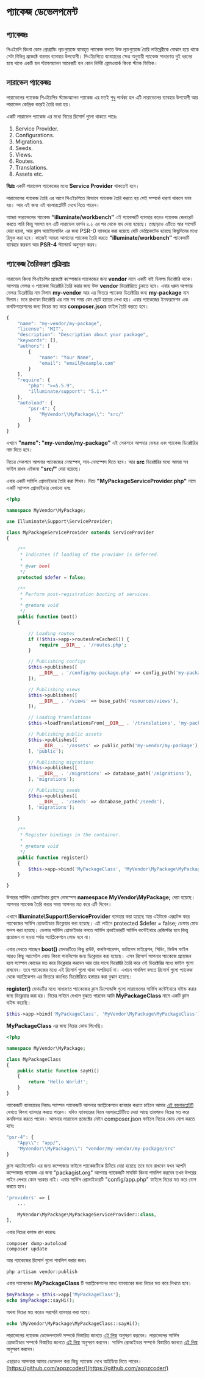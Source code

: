 # প্যাকেজ ডেভেলপমেন্ট

## প্যাকেজঃ

পিএইচপি কিংবা কোন প্রোগ্রামিং ল্যাংগুয়েজে ব্যাবহৃত প্যাকেজ বলতে উক্ত ল্যাংগুয়েজে তৈরি লাইব্রেরীকে বোঝান হয়ে থাকে সেটা বিভিন্ন প্রজেক্টে বারবার ব্যাবহার উপযোগী। পিএইচপিতে ব্যাবহারের ক্ষেত্র অনুযায়ী প্যাকেজ সাধারণত দুই ধরনের হয়ে থাকে একটি হল স্ট্যান্ডঅ্যালন আরেকটি হল কোন নির্দিষ্ট ফ্রেমওয়ার্ক কিংবা স্ট্যাক ভিত্তিক।

## লারাভেল প্যাকেজঃ

লারাভেলের প্যাকেজ পিএইচপির স্ট্যান্ডঅ্যালন প্যাকেজ এর মতই শুধু পার্থক্য হল এটি লারাভেলের ব্যাবহার উপযোগী আর লারাভেল কেন্দ্রিক করেই তৈরি করা হয়।

একটি লারাভেল প্যাকেজ এর মধ্যে নিচের রিসোর্স গুলো থাকতে পারেঃ

1. Service Provider.
2. Configurations.
3. Migrations.
4. Seeds.
5. Views.
6. Routes.
7. Translations.
8. Assets etc.

**বিঃদ্রঃ** একটি লারাভেল প্যাকেজের মধ্যে **Service Provider** থাকতেই হবে।

লারাভেলের প্যাকেজ তৈরি এর আগে পিএইচপিতে কিভাবে প্যাকেজ তৈরি করতে হয় সেই সম্পর্কে ধারণা থাকলে ভাল হয়। আর এই জন্য এই বয়লারপ্লেটটি দেখে নিতে পারেন।

আমরা লারাভেলের প্যাকেজ **“illuminate/workbench”** এই প্যাকেজটি ব্যাবহার করেও প্যাকেজ জেনারেট করতে পারি কিন্তু সমস্যা হল এটি লারাভেল ভার্সন ৪.২ এর পর থেকে বাদ দেয়া হয়েছে। তাছাড়াও এটিতে আর সাপোর্ট দেয়া হয়না, আর ক্লাস অ্যাটোলোডিং এর জন্য PSR-0 ব্যাবহার করা হয়েছে যেটি ডেপ্রিকেটেড হয়েছে কিছুদিনের মধ্যে রিমুভ করা হবে। কাজেই আমরা আমাদের প্যাকেজ তৈরি করতে **“illuminate/workbench”** প্যাকেজটি ব্যাবহার করবনা আর **PSR-4** স্ট্যান্ডার্ড অনুসরণ করব।

## প্যাকেজ তৈরিকরণ প্রক্রিয়াঃ

লারাভেল কিংবা পিএইচপির প্রজেক্টে কম্পোজার প্যাকেজের জন্য **vendor** নামে একটি বাই ডিফল্ড ডিরেক্টরি থাকে। আপনার ভেন্ডর ও প্যাকেজ ডিরেক্টরি তৈরি করার জন্য উক্ত **vendor** ডিরেক্টরিতে ঢুকতে হবে। এবার ধরুন আপনার ভেন্ডর ডিরেক্টরির নাম দিলাম **my-vendor** আর এর ভিতরে প্যাকেজ ডিরেক্টরির জন্য **my-package** নাম দিলাম। মনে রাখবেন ডিরেক্টরি এর নাম সব সময় যেন ছোট হাতের লেখা হয়। এবার প্যাকেজের ইনফরমেশন এবং কনফিগারেশনের জন্য নিচের মত করে **composer.json** ফাইল তৈরি করতে হবে।

```javascript
{
    "name": "my-vendor/my-package",
    "license": "MIT",
    "description": "Description about your package",
    "keywords": [],
    "authors": [
        {
            "name": "Your Name",
            "email": "email@example.com"
        }
    ],
    "require": {
        "php": ">=5.5.9",
        "illuminate/support": "5.1.*"
    },
    "autoload": {
        "psr-4": {
            "MyVendor\\MyPackage\\": "src/"
        }
    }
}
```

এখানে **"name": "my-vendor/my-package"** এই সেকশনে আপনার ভেন্ডর এবং প্যাকেজ ডিরেক্টরির নাম দিতে হবে।

নিচের সেকশনে আপনার প্যাকেজের নেমস্পেস, সাব-নেমস্পেস দিতে হবে। আর **src** ডিরেক্টরির মধ্যে আমরা সব ফাইল রাখব এইজন্য **"src/"** দেয়া হয়েছে।

এবার একটি সার্ভিস প্রোভাইডার তৈরি করা শিখব। নিচে **"MyPackageServiceProvider.php"** নামে একটি স্যাম্পল প্রোভাইডার দেখানো হলঃ

```php
<?php

namespace MyVendor\MyPackage;

use Illuminate\Support\ServiceProvider;

class MyPackageServiceProvider extends ServiceProvider
{

    /**
     * Indicates if loading of the provider is deferred.
     *
     * @var bool
     */
    protected $defer = false;

    /**
     * Perform post-registration booting of services.
     *
     * @return void
     */
    public function boot()
    {

        // Loading routes
        if (!$this->app->routesAreCached()) {
            require __DIR__ . '/routes.php';
        }

        // Publishing configs
        $this->publishes([
            __DIR__ . '/config/my-package.php' => config_path('my-package.php'),
        ]);

        // Publishing views
        $this->publishes([
            __DIR__ . '/views' => base_path('resources/views'),
        ]);

        // Loading translations
        $this->loadTranslationsFrom(__DIR__ . '/translations', 'my-package');

        // Publishing public assets
        $this->publishes([
            __DIR__ . '/assets' => public_path('my-vendor/my-package'),
        ], 'public');

        // Publishing migrations
        $this->publishes([
            __DIR__ . '/migrations' => database_path('/migrations'),
        ], 'migrations');

        // Publishing seeds
        $this->publishes([
            __DIR__ . '/seeds' => database_path('/seeds'),
        ], 'migrations');

    }

    /**
     * Register bindings in the container.
     *
     * @return void
     */
    public function register()
    {
        $this->app->bind('MyPackageClass', 'MyVendor\MyPackage\MyPackageClass');
    }

}
```

উপরের সার্ভিস প্রোভাইডার ক্লাসে নেমস্পেস **namespace MyVendor\MyPackage;** দেয়া হয়েছে। আপনার প্যাকেজ তৈরি করার সময় আপনার মত করে এটি দিবেন।

এখানে **Illuminate\Support\ServiceProvider** ব্যাবহার করা হয়েছে আর এইটাকে এক্সটেন্ড করে প্যাকেজের সার্ভিস প্রোভাইডার ডিক্লেয়ার করা হয়েছে। এই লাইনে protected $defer = false; ডেফার মোড ফলস করা হয়েছে। ডেফার সার্ভিস প্রোভাইডার বলতে সার্ভিস প্রভাইডারটি সার্ভিস কন্টেইনারে রেজিস্টার হবে কিন্তু প্রয়োজন না হওয়া পর্যন্ত অ্যাপ্লিকেশনে লোড হবে না।

এবার দেখতে পাচ্ছেন **boot\(\)** মেথডটিতে কিছু রাউট, কনফিগারেশন, ডাটাবেস মাইগ্রেশন, সিডিং, ভিউস ফাইল আরও কিছু অ্যাসেটস লোড কিংবা পাবলিশের জন্য ডিক্লেয়ার করা হয়েছে। এসব রিসোর্স আপনার প্যাকেজে প্রয়োজন হলে স্যাম্পল কোডের মত করে ডিক্লেয়ার করবেন আর তার সাথে ডিরেক্টরি তৈরি করে ওই ডিরেক্টরির মধ্যে ফাইল গুলো রাখবেন। তবে প্যাকেজের মধ্যে এই রিসোর্স গুলো থাকা অপরিহার্য না। এখানে পাবলিশ বলতে রিসোর্স গুলো প্যাকেজ থেকে অ্যাপ্লিকেশন এর ভিতরে কাংখিত ডিরেক্টরিতে হস্তান্তর করা বুঝান হয়েছে।

**register\(\)** মেথডটির মধ্যে সাধারণত প্যাকেজের ক্লাস ডিপেন্ডেন্সি গুলো লারাভেলের সার্ভিস কন্টেইনারে বাইন্ড করার জন্য ডিক্লেয়ার করা হয়। নিচের লাইনে দেখলে বুঝতে পারবেন আমি **MyPackageClass** নামে একটি ক্লাস বাইন্ড করেছি।

```php
$this->app->bind('MyPackageClass', 'MyVendor\MyPackage\MyPackageClass');
```

**MyPackageClass** এর জন্য নিচের কোড লিখেছি।

```php
<?php

namespace MyVendor\MyPackage;

class MyPackageClass
{
    public static function sayHi()
    {
        return 'Hello World!';
    }
}
```

প্যাকেজটি ব্যাবহারের নিয়মঃ স্যাম্পল প্যাকেজটি আপনার অ্যাপ্লিকেশনে ব্যাবহার করতে চাইলে আমার [এই বয়লারপ্লেটটি](https://github.com/sohelamin/laravel-package-boilerplate) দেখতে কিংবা ব্যাবহার করতে পারেন। যদিও ব্যাবহারের নিয়ম বয়লারপ্লেটটিতে দেয়া আছে তারপরও নিচের মত করে কনফিগার করতে পারেন। আপনার লারাভেল প্রজেক্টের মেইন composer.json ফাইলে নিচের কোড যোগ করতে হবেঃ

```javascript
"psr-4": {
    "App\\": "app/",
    "MyVendor\\MyPackage\\": "vendor/my-vendor/my-package/src"
}
```

ক্লাস অ্যাটোলোডিং এর জন্য কম্পোজার ফাইলে প্যাকেজটিকে চিনিয়ে দেয়া হয়েছে তবে মনে রাখবেন যখন আপনি কম্পোজার প্যাকেজ এর জন্য "packagist.org" আপনার প্যাকেজটি সাবমিট কিংবা পাবলিশ করবেন তখন উপরের লাইন লেখার কোন দরকার নাই। এবার সার্ভিস প্রোভাইডারটি "config/app.php" ফাইলে নিচের মত করে যোগ করতে হবে।

```php
'providers' => [
    ...

    MyVendor\MyPackage\MyPackageServiceProvider::class,
],
```

এবার নিচের কমান্ড রান করেনঃ

```text
composer dump-autoload
composer update
```

আর প্যাকেজের রিসোর্স গুলো পাবলিশ করার জন্যঃ

```text
php artisan vendor:publish
```

এবার প্যাকেজের **MyPackageClass** টি অ্যাপ্লিকেশনের মধ্যে ব্যাবহারের জন্য নিচের মত করে লিখতে হবে।

```php
$myPackage = $this->app['MyPackageClass'];
echo $myPackage::sayHi();
```

অথবা নিচের মত করেও সরাসরি ব্যাবহার করা যাবে।

```php
echo \MyVendor\MyPackage\MyPackageClass::sayHi();
```

লারাভেলের প্যাকেজ ডেভেলপমেন্ট সম্পর্কে বিস্তারিত জানতে [এই লিঙ্ক](http://laravel.com/docs/5.1/packages) অনুসরণ করবেন। লারাভেলের সার্ভিস প্রোভাইডার সম্পর্কে বিস্তারিত জানতে [এই লিঙ্ক](http://laravel.com/docs/5.1/providers) অনুসরণ করবেন। সার্ভিস প্রোভাইডার সম্পর্কে বিস্তারিত জানতে [এই লিঙ্ক](http://laravel.com/docs/5.1/container) অনুসরণ করবেন।

এছাড়াও আপনারা আমার ডেভেলপ করা কিছু প্যাকেজ দেখে আইডিয়া নিতে পারেন। [https://github.com/appzcoder/](https://github.com/appzcoder/)

